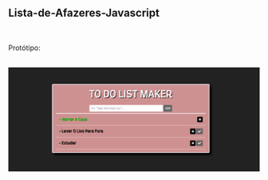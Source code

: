 ## Lista-de-Afazeres-Javascript

<br />

Protótipo: 

<br />

<img src="https://github.com/IsaqueSantosSilva/Lista-de-Afazeres-Javascript/blob/main/assets/images/demo.png" alt="" width="1000" />


